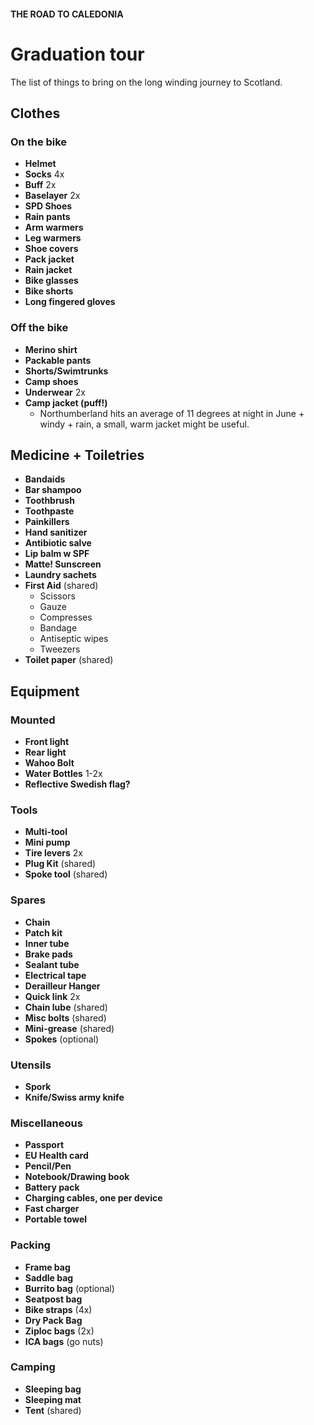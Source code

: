 #### THE ROAD TO CALEDONIA

# Graduation tour

The list of things to bring on the long winding journey to Scotland.

## Clothes

### On the bike

- **Helmet**
- **Socks** 4x
- **Buff** 2x
- **Baselayer** 2x
- **SPD Shoes**
- **Rain pants**
- **Arm warmers**
- **Leg warmers**
- **Shoe covers**
- **Pack jacket**
- **Rain jacket**
- **Bike glasses**
- **Bike shorts**
- **Long fingered gloves**

### Off the bike

- **Merino shirt**
- **Packable pants**
- **Shorts/Swimtrunks**
- **Camp shoes**
- **Underwear** 2x
- **Camp jacket (puff!)**
  - Northumberland hits an average of 11 degrees at night in June + windy + rain, a small, warm jacket might be useful.

## Medicine + Toiletries

- **Bandaids**
- **Bar shampoo**
- **Toothbrush**
- **Toothpaste**
- **Painkillers**
- **Hand sanitizer**
- **Antibiotic salve**
- **Lip balm w SPF**
- **Matte! Sunscreen**
- **Laundry sachets**
- **First Aid** (shared)
  - Scissors
  - Gauze
  - Compresses
  - Bandage
  - Antiseptic wipes
  - Tweezers
- **Toilet paper** (shared)

## Equipment

### Mounted

- **Front light**
- **Rear light**
- **Wahoo Bolt**
- **Water Bottles** 1-2x
- **Reflective Swedish flag?**

### Tools

- **Multi-tool**
- **Mini pump**
- **Tire levers** 2x
- **Plug Kit** (shared)
- **Spoke tool** (shared)

### Spares

- **Chain**
- **Patch kit**
- **Inner tube**
- **Brake pads**
- **Sealant tube**
- **Electrical tape**
- **Derailleur Hanger**
- **Quick link** 2x
- **Chain lube** (shared)
- **Misc bolts** (shared)
- **Mini-grease** (shared)
- **Spokes** (optional)

### Utensils

- **Spork**
- **Knife/Swiss army knife**

### Miscellaneous

- **Passport**
- **EU Health card**
- **Pencil/Pen**
- **Notebook/Drawing book**
- **Battery pack**
- **Charging cables, one per device**
- **Fast charger**
- **Portable towel**

### Packing

- **Frame bag**
- **Saddle bag**
- **Burrito bag** (optional)
- **Seatpost bag**
- **Bike straps** (4x)
- **Dry Pack Bag**
- **Ziploc bags** (2x)
- **ICA bags** (go nuts)

### Camping

- **Sleeping bag**
- **Sleeping mat**
- **Tent** (shared)
